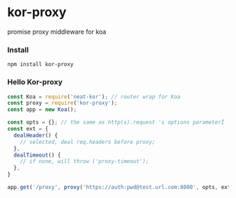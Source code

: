 # kor-proxy
promise proxy middleware for koa

### Install
```shell
npm install kor-proxy
```

### Hello Kor-proxy
```js
const Koa = require('neat-kor'); // router wrap for Koa
const proxy = require('kor-proxy');
const app = new Koa();

const opts = {}; // the same as http(s).request 's options parameterÏ
const ext = {
  dealHeader() {
    // selected, deal req.headers before proxy;
  },
  dealTimeout() {
    // if none, will throw ('proxy-timeout');
  },
}

app.get('/proxy', proxy('https://auth:pwd@test.url.com:8080', opts, ext));
```
